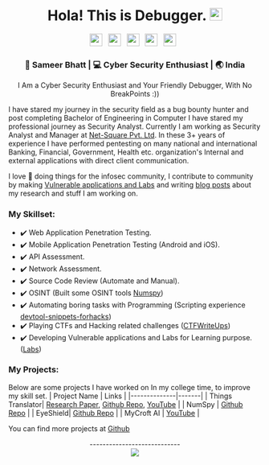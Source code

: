 <div align="center">
  <h1> Hola! This is Debugger. <img src="https://media.giphy.com/media/hvRJCLFzcasrR4ia7z/giphy.gif" width="25px"></h1>
</div>
 
<p align='center'> 
<a href="https://www.linkedin.com/in/bhatt-sameer"><img height="25" src="https://img.shields.io/badge/LinkedIn-0077B5?style=for-the-badge&logo=linkedin&logoColor=white"></a>&nbsp;&nbsp;
<a href="https://twitter.com/sameer_bhatt5"><img height="25" src="https://img.shields.io/badge/twitter-%231DA1F2.svg?&style=for-the-badge&logo=twitter&logoColor=white"></a>&nbsp;&nbsp;
<a href="https://bhattsameer.github.io"><img height="25" src="https://img.shields.io/badge/Website-%23354230.svg?&style=for-the-badge&logo=medium&logoColor=white"></a>&nbsp;&nbsp;
<a href="https://instagram.com/sameer_bhatt5"><img height="25" src="https://img.shields.io/badge/instagram-%23E4405F.svg?&style=for-the-badge&logo=instagram&logoColor=white"></a>&nbsp;&nbsp;
<a href="https://www.buymeacoffee.com/bhattsameer"><img height="25" src="https://img.shields.io/badge/buymeatea-%23ffffff.svg?&style=for-the-badge&logo=buymeacoffee&logoColor=yellow"></a>&nbsp;&nbsp;
</p>


<div align="center">
<h3> 👦 Sameer Bhatt | 💻 Cyber Security Enthusiast | 🌏 India </h3> 
</div>
<div align="center">
<p>  
I Am a Cyber Security Enthusiast and Your Friendly Debugger, With No BreakPoints :)) 
</p>
</div>
  
I have stared my journey in the security field as a bug bounty hunter and post completing Bachelor of Engineering in Computer I have stared my professional journey as Security Analyst. Currently I am working as Security Analyst and Manager at [Net-Square Pvt. Ltd](https://net-square.com). In these 3+ years of experience I have performed pentesting on many national and international Banking, Financial, Government, Health etc. organization's Internal and external applications with direct client communication.  

I love 💖 doing things for the infosec community, I contribute to community by making [Vulnerable applications and Labs](https://bhattsameer.github.io/labs) and writing [blog posts](https://bhattsameer.github.io) about my research and stuff I am working on.

### My Skillset: 

- ✔️ Web Application Penetration Testing. 
- ✔️ Mobile Application Penetration Testing (Android and iOS).
- ✔️ API Assessment. 
- ✔️ Network Assessment.
- ✔️ Source Code Review (Automate and Manual).
- ✔️ OSINT (Built some OSINT tools [Numspy](https://github.com/bhattsameer/numspy))
- ✔️ Automating boring tasks with Programming (Scripting experience [devtool-snippets-forhacks](https://github.com/bhattsameer/devtool-snippets-forhacks)) 
- ✔️ Playing CTFs and Hacking related challenges ([CTFWriteUps](https://github.com/bhattsameer/CTFWriteUps))
- ✔️ Developing Vulnerable applications and Labs for Learning purpose. ([Labs](https://bhattsameer.github.io/labs))

### My Projects: 

Below are some projects I have worked on In my college time, to improve my skill set.
| Project Name | Links |
|--------------|-------|
| Things Translator| [Research Paper](http://ijsart.com/Home/IssueDetail/20872), [Github Repo](https://github.com/bhattsameer/ThingsTranslator), [YouTube](https://www.youtube.com/watch?v=xYSLxFrCJt0) |
| NumSpy | [Github Repo](https://github.com/bhattsameer/numspy) |
| EyeShield| [Github Repo](https://github.com/bhattsameer/Eyeshield) |
| MyCroft AI | [YouTube](https://www.youtube.com/watch?v=zOucJxqYTtM) |  

You can find more projects at [Github](https://github.com/bhattsameer/)

<div align="center">

----------------------------</br>
![](https://komarev.com/ghpvc/?username=bhattsameer&color=brightgreen)
</div>
